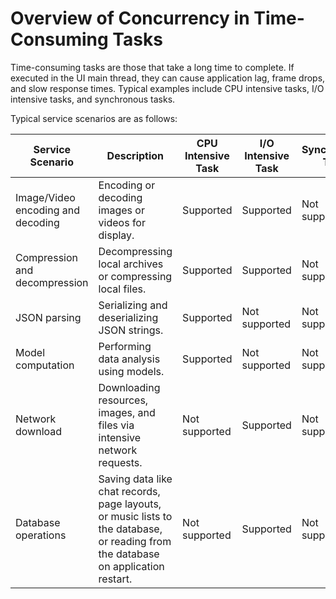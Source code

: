 # Overview of Concurrency in Time-Consuming Tasks


Time-consuming tasks are those that take a long time to complete. If executed in the UI main thread, they can cause application lag, frame drops, and slow response times. Typical examples include CPU intensive tasks, I/O intensive tasks, and synchronous tasks.


Typical service scenarios are as follows:


| Service Scenario| Description| CPU Intensive Task| I/O Intensive Task| Synchronous Task|
| -------- | -------- | -------- | -------- | -------- |
| Image/Video encoding and decoding| Encoding or decoding images or videos for display.| Supported| Supported| Not supported|
| Compression and decompression| Decompressing local archives or compressing local files.| Supported| Supported| Not supported|
| JSON parsing| Serializing and deserializing JSON strings.| Supported| Not supported| Not supported|
| Model computation| Performing data analysis using models.| Supported| Not supported| Not supported|
| Network download| Downloading resources, images, and files via intensive network requests.| Not supported| Supported| Not supported|
| Database operations| Saving data like chat records, page layouts, or music lists to the database, or reading from the database on application restart.| Not supported| Supported| Not supported|
